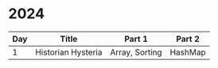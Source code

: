 # 2024

| Day | Title              | Part 1         | Part 2  |
| --- | ------------------ | -------------- | ------- |
| 1   | Historian Hysteria | Array, Sorting | HashMap |
